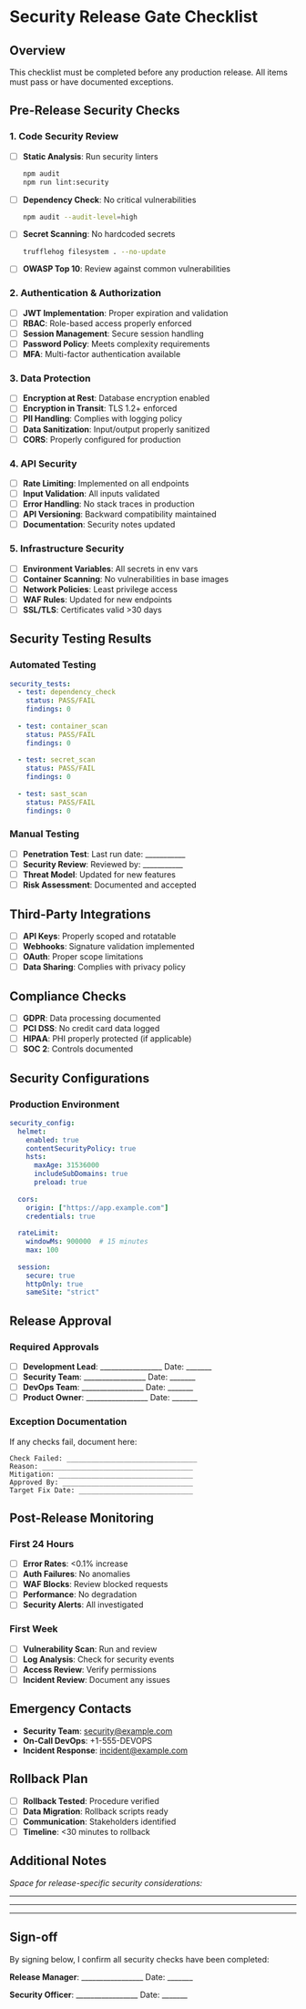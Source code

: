 # Security Release Gate Checklist

## Overview
This checklist must be completed before any production release. All items must pass or have documented exceptions.

## Pre-Release Security Checks

### 1. Code Security Review
- [ ] **Static Analysis**: Run security linters
  ```bash
  npm audit
  npm run lint:security
  ```
- [ ] **Dependency Check**: No critical vulnerabilities
  ```bash
  npm audit --audit-level=high
  ```
- [ ] **Secret Scanning**: No hardcoded secrets
  ```bash
  trufflehog filesystem . --no-update
  ```
- [ ] **OWASP Top 10**: Review against common vulnerabilities

### 2. Authentication & Authorization
- [ ] **JWT Implementation**: Proper expiration and validation
- [ ] **RBAC**: Role-based access properly enforced
- [ ] **Session Management**: Secure session handling
- [ ] **Password Policy**: Meets complexity requirements
- [ ] **MFA**: Multi-factor authentication available

### 3. Data Protection
- [ ] **Encryption at Rest**: Database encryption enabled
- [ ] **Encryption in Transit**: TLS 1.2+ enforced
- [ ] **PII Handling**: Complies with logging policy
- [ ] **Data Sanitization**: Input/output properly sanitized
- [ ] **CORS**: Properly configured for production

### 4. API Security
- [ ] **Rate Limiting**: Implemented on all endpoints
- [ ] **Input Validation**: All inputs validated
- [ ] **Error Handling**: No stack traces in production
- [ ] **API Versioning**: Backward compatibility maintained
- [ ] **Documentation**: Security notes updated

### 5. Infrastructure Security
- [ ] **Environment Variables**: All secrets in env vars
- [ ] **Container Scanning**: No vulnerabilities in base images
- [ ] **Network Policies**: Least privilege access
- [ ] **WAF Rules**: Updated for new endpoints
- [ ] **SSL/TLS**: Certificates valid >30 days

## Security Testing Results

### Automated Testing
```yaml
security_tests:
  - test: dependency_check
    status: PASS/FAIL
    findings: 0
    
  - test: container_scan
    status: PASS/FAIL
    findings: 0
    
  - test: secret_scan
    status: PASS/FAIL
    findings: 0
    
  - test: sast_scan
    status: PASS/FAIL
    findings: 0
```

### Manual Testing
- [ ] **Penetration Test**: Last run date: ___________
- [ ] **Security Review**: Reviewed by: ___________
- [ ] **Threat Model**: Updated for new features
- [ ] **Risk Assessment**: Documented and accepted

## Third-Party Integrations
- [ ] **API Keys**: Properly scoped and rotatable
- [ ] **Webhooks**: Signature validation implemented
- [ ] **OAuth**: Proper scope limitations
- [ ] **Data Sharing**: Complies with privacy policy

## Compliance Checks
- [ ] **GDPR**: Data processing documented
- [ ] **PCI DSS**: No credit card data logged
- [ ] **HIPAA**: PHI properly protected (if applicable)
- [ ] **SOC 2**: Controls documented

## Security Configurations

### Production Environment
```yaml
security_config:
  helmet:
    enabled: true
    contentSecurityPolicy: true
    hsts:
      maxAge: 31536000
      includeSubDomains: true
      preload: true
  
  cors:
    origin: ["https://app.example.com"]
    credentials: true
    
  rateLimit:
    windowMs: 900000  # 15 minutes
    max: 100
    
  session:
    secure: true
    httpOnly: true
    sameSite: "strict"
```

## Release Approval

### Required Approvals
- [ ] **Development Lead**: _________________ Date: _______
- [ ] **Security Team**: _________________ Date: _______
- [ ] **DevOps Team**: _________________ Date: _______
- [ ] **Product Owner**: _________________ Date: _______

### Exception Documentation
If any checks fail, document here:
```
Check Failed: ________________________________
Reason: _____________________________________
Mitigation: _________________________________
Approved By: ________________________________
Target Fix Date: ____________________________
```

## Post-Release Monitoring

### First 24 Hours
- [ ] **Error Rates**: <0.1% increase
- [ ] **Auth Failures**: No anomalies
- [ ] **WAF Blocks**: Review blocked requests
- [ ] **Performance**: No degradation
- [ ] **Security Alerts**: All investigated

### First Week
- [ ] **Vulnerability Scan**: Run and review
- [ ] **Log Analysis**: Check for security events
- [ ] **Access Review**: Verify permissions
- [ ] **Incident Review**: Document any issues

## Emergency Contacts
- **Security Team**: security@example.com
- **On-Call DevOps**: +1-555-DEVOPS
- **Incident Response**: incident@example.com

## Rollback Plan
- [ ] **Rollback Tested**: Procedure verified
- [ ] **Data Migration**: Rollback scripts ready
- [ ] **Communication**: Stakeholders identified
- [ ] **Timeline**: <30 minutes to rollback

## Additional Notes
_Space for release-specific security considerations:_

___________________________________________
___________________________________________
___________________________________________

## Sign-off
By signing below, I confirm all security checks have been completed:

**Release Manager**: _________________ Date: _______

**Security Officer**: _________________ Date: _______